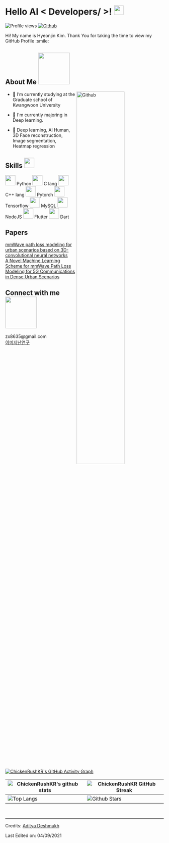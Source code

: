 <h1> Hello AI < Developers/ >! <img src = "https://raw.githubusercontent.com/MartinHeinz/MartinHeinz/master/wave.gif" width = 30px> </h1>
<p align='center'>
</p>


![Profile views](https://visitor-badge.glitch.me/badge?page_id=ChickenRushKR.ChickenRushKR)
[![Github](https://img.shields.io/github/followers/ChickenRushKR?label=Follow&style=social)](https://github.com/ChickenRushKR)

<div size='20px'> Hi! My name is Hyeonjin Kim. Thank You for taking the time to view my GitHub Profile :smile: 
</div>

<h2> About Me <img src = "https://media0.giphy.com/media/KDDpcKigbfFpnejZs6/giphy.gif?cid=ecf05e47oy6f4zjs8g1qoiystc56cu7r9tb8a1fe76e05oty&rid=giphy.gif" width = 100px></h2>

<img width="55%" align="right" alt="Github" src="https://raw.githubusercontent.com/onimur/.github/master/.resources/git-header.svg" />

- 🔭 I’m currently studying at the   Graduate school of Kwangwoon University
  
- 🌱 I'm currently majoring in Deep learning.
  
- 💬 Deep learning, AI Human, 3D Face reconstruction, Image segmentation, Heatmap regression
 

<h2> Skills <img src = "https://media2.giphy.com/media/QssGEmpkyEOhBCb7e1/giphy.gif?cid=ecf05e47a0n3gi1bfqntqmob8g9aid1oyj2wr3ds3mg700bl&rid=giphy.gif" width = 32px> </h2>
<img width ='32px' src ='https://raw.githubusercontent.com/rahulbanerjee26/githubAboutMeGenerator/main/icons/python.svg'> Python
<img width ='32px' src ='https://raw.githubusercontent.com/rahulbanerjee26/githubAboutMeGenerator/main/icons/c.svg'> C lang
<img width ='32px' src ='https://raw.githubusercontent.com/rahulbanerjee26/githubAboutMeGenerator/main/icons/cpp.svg'> C++ lang
<img width ='32px' src ='https://raw.githubusercontent.com/rahulbanerjee26/githubAboutMeGenerator/main/icons/pytorch.svg'> Pytorch
<img width ='32px' src ='https://raw.githubusercontent.com/rahulbanerjee26/githubAboutMeGenerator/main/icons/tensorflow.svg'> Tensorflow
<img width ='32px' src ='https://raw.githubusercontent.com/rahulbanerjee26/githubAboutMeGenerator/main/icons/mysql.svg'> MySQL
<img width ='32px' src ='https://raw.githubusercontent.com/rahulbanerjee26/githubAboutMeGenerator/main/icons/nodejs.svg'> NodeJS
<img width ='32px' src ='https://raw.githubusercontent.com/rahulbanerjee26/githubAboutMeGenerator/main/icons/flutter.svg'> Flutter
<img width ='32px' src ='https://raw.githubusercontent.com/rahulbanerjee26/githubAboutMeGenerator/main/icons/dart.svg'> Dart

<h2> Papers </h2>
  <a href='https://ieeexplore.ieee.org/document/9687274'>mmWave path loss modeling for urban scenarios based on 3D-convolutional neural networks</a><br>
  <a href='https://www.mdpi.com/2079-9292/11/12/1809'>A Novel Machine Learning Scheme for mmWave Path Loss Modeling for 5G Communications in Dense Urban Scenarios</a>
  

  
<h2> Connect with me <img src='https://raw.githubusercontent.com/ShahriarShafin/ShahriarShafin/main/Assets/handshake.gif' width="100px"> </h2>
zx8635@gmail.com<br>
<a href='https://chickenrush.tistory.com/'>이미지난연구</a><br>
<br>
<br>
  <br>
  
[![ChickenRushKR's GitHub Activity Graph](https://activity-graph.herokuapp.com/graph?username=ChickenRushKR&theme=tokyonight)](https://git.io/praveenscience)

| ![ChickenRushKR's github stats](https://github-readme-stats.vercel.app/api?username=ChickenRushKR&show_icons=true&theme=tokyonight) | ![ChickenRushKR GitHub Streak](https://github-readme-streak-stats.herokuapp.com/?user=ChickenRushKR&theme=tokyonight) |
| --- | --- |
| ![Top Langs](https://github-readme-stats.vercel.app/api/top-langs/?username=ChickenRushKR&theme=tokyonight) | ![Github Stars](https://github-readme-stats.vercel.app/api?username=ChickenRushKR&show_icons=true&locale=en&count_private=true&hide_rank=true&custom_title=My%20GitHub%20Stats&disable_animations=true&theme=tokyonight) |
<br>


-----
Credits: [Aditya Deshmukh](https://github.com/Aditya664)

Last Edited on: 04/09/2021
